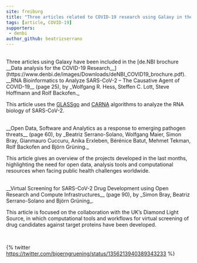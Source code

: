 ```yaml
---
site: freiburg
title: "Three articles related to COVID-19 research using Galaxy in the de.NBI brochure"
tags: [article, COVID-19]
supporters:
 - denbi
author_github: beatrizserrano
---
```


<br>
Three articles using Galaxy have been included in the [de.NBI brochure __Data analysis for the COVID-19 Research__](https://www.denbi.de/images/Downloads/deNBI_COVID19_brochure.pdf).

<br>
__RNA Bioinformatics to Analyze SARS-CoV-2 – The Causative Agent of COVID-19__ (page 25), by _Wolfgang R. Hess, Steffen C. Lott, Steve Hoffmann and Rolf Backofen._

This article uses the [GLASSgo](https://toolshed.g2.bx.psu.edu/repository?repository_id=adf87f919dc519fe) and [CARNA](https://toolshed.g2.bx.psu.edu/repository?repository_id=495042bf6c3a4e0e) algorithms to analyze the RNA biology of SARS-CoV-2.

<br>
__Open Data, Software and Analytics as a response to emerging pathogen threats__ (page 60), by _Beatriz Serrano-Solano, Wolfgang Maier, Simon Bray, Gianmauro Cuccuru, Anika Erxleben, Bérénice Batut, Mehmet Tekman, Rolf Backofen and Björn Grüning._ 

This article gives an overview of the projects developed in the last months, highlighting the need for open data, analysis tools and computational resources when facing public health challenges worldwide.

<br>
__Virtual Screening for SARS-CoV-2 Drug Development using Open Research and Compute Infrastructures__ (page 90), by _Simon Bray, Beatriz Serrano-Solano and Björn Grüning_. 

This article is focused on the collaboration with the UK’s Diamond Light Source, in which computational tools and workflows for virtual screening of drug candidates against target proteins have been developed.

<br>

{% twitter https://twitter.com/bjoerngruening/status/1356213940389343233 %}

